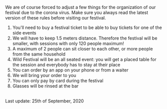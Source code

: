 We are of course forced to adjust a few things for the organization of our festival due to the corona virus. Make sure you always read the latest version of these rules before visiting our festival.
<br>
<ol>
<li>You'll need to buy a festival ticket to be able to buy tickets for one of the side events</li>
<li>We will have to keep 1.5 meters distance. Therefore the festival will be smaller, with sessions with only 120 people maximum!</li>
<li>A maximum of 2 people can sit closer to each other, or more people from the same household</li>
<li>Wild Festival will be an all seated event: you will get a placed table for the session and everybody has to stay at their place</li>
<li>You can order by an app on your phone or from a waiter</li>
<li>We will bring your order to you</li>
<li>You can only pay by card during the festival</li>
<li>Glasses will be rinsed at the bar</li>
</ol>
<br>
Last update: 25th of September, 2020
